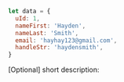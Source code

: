 ```javascript
let data = {
  uId: 1,
  nameFirst: 'Hayden',
  nameLast: 'Smith',
  email: 'hayhay123@gmail.com',
  handleStr: 'haydensmith',
}
```

[Optional] short description: 